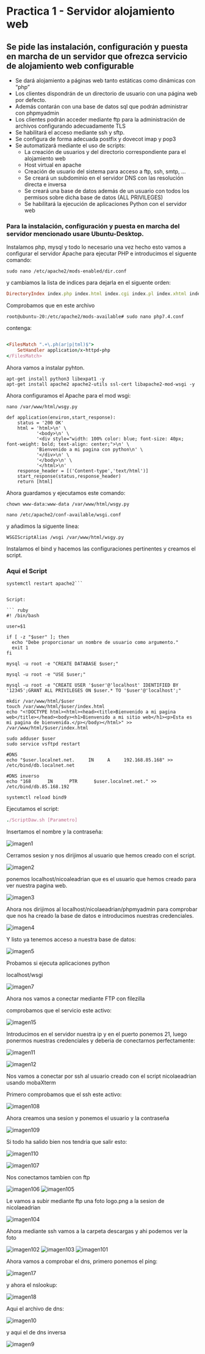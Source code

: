 # Practica 1 - Servidor alojamiento web

## Se pide las instalación, configuración y puesta en marcha de un servidor que ofrezca servicio de alojamiento web configurable

* Se dará alojamiento a páginas web tanto estáticas como dinámicas con “php”
* Los clientes dispondrán de un directorio de usuario con una página web por defecto.
* Además contarán con una base de datos sql que podrán administrar con phpmyadmin
* Los clientes podrán acceder mediante ftp para la administración de archivos configurando adecuadamente TLS
* Se habilitará el acceso mediante ssh y sftp.
* Se configura de forma adecuada postfix y dovecot imap y pop3
* Se automatizará mediante el uso de scripts:
    * La creación de usuarios y del directorio correspondiente para el alojamiento web
    * Host virtual en apache
    * Creación de usuario del sistema para acceso a ftp, ssh, smtp, …
    * Se creará un subdominio en el servidor DNS con las resolución directa e inversa
    * Se creará una base de datos además de un usuario con todos los permisos sobre dicha base de datos (ALL PRIVILEGES)
    * Se habilitará la ejecución de aplicaciones Python con el servidor web

### Para la instalación, configuración y puesta en marcha del servidor mencionado usare Ubuntu-Desktop.

Instalamos php, mysql y todo lo necesario una vez hecho esto vamos a configurar el servidor Apache para ejecutar PHP e introducimos el siguente comando:

``` sudo nano /etc/apache2/mods-enabled/dir.conf ```

y cambiamos la lista de indices para dejarla en el siguente orden:

``` ruby
DirectoryIndex index.php index.html index.cgi index.pl index.xhtml index.htm
```
Comprobamos que en este archivo

```
root@ubuntu-20:/etc/apache2/mods-available# sudo nano php7.4.conf
```
contenga:
``` ruby

<FilesMatch ".+\.ph(ar|p|tml)$">
    SetHandler application/x-httpd-php
</FilesMatch>

```

Ahora vamos a instalar pyhton.

``` 
apt-get install python3 libexpat1 -y 
apt-get install apache2 apache2-utils ssl-cert libapache2-mod-wsgi -y
```

Ahora configuramos el Apache para el mod wsgi:
```
nano /var/www/html/wsgy.py

def application(environ,start_response):
    status = '200 OK'
    html = 'html>\n' \
           '<body>\n' \
           '<div style="width: 100% color: blue; font-size: 40px; font-weight: bold; text-align: center;">\n' \
           'Bienvenido a mi pagina con python\n' \
           '</div>\n' \
           '</body>\n' \
           '</html>\n'
    response_header = [('Content-type','text/html')]
    start_response(status,response_header)
    return [html]

```

Ahora guardamos y ejecutamos este comando:

```chown www-data:www-data /var/www/html/wsgy.py```

```nano /etc/apache2/conf-available/wsgi.conf```

y añadimos la siguente linea:

```WSGIScriptAlias /wsgi /var/www/html/wsgy.py```

Instalamos el bind y hacemos las configuraciones pertinentes y creamos el script.

### Aqui el Script

```a2enconf wsgi
systemctl restart apache2```


Script:

``` ruby
#! /bin/bash

user=$1

if [ -z "$user" ]; then
  echo "Debe proporcionar un nombre de usuario como argumento."
  exit 1
fi

mysql -u root -e "CREATE DATABASE $user;"

mysql -u root -e "USE $user;"

mysql -u root -e "CREATE USER '$user'@'localhost' IDENTIFIED BY '12345';GRANT ALL PRIVILEGES ON $user.* TO '$user'@'localhost';"

mkdir /var/www/html/$user
touch /var/www/html/$user/index.html
echo "<!DOCTYPE html><html><head><title>Bienvenido a mi pagina web</title></head><body><h1>Bienvenido a mi sitio web</h1><p>Esta es mi pagina de bienvenida.</p></body></html>" >> /var/www/html/$user/index.html

sudo adduser $user
sudo service vsftpd restart

#DNS
echo "$user.localnet.net.     IN     A     192.168.85.168" >> /etc/bind/db.localnet.net

#DNS inverso
echo "168      IN      PTR      $user.localnet.net." >> /etc/bind/db.85.168.192

systemctl reload bind9
```

Ejecutamos el script:

``` ruby
./ScriptDaw.sh [Parametro]
```

Insertamos el nombre y la contraseña:

![imagen1](img/1.png)

Cerramos sesion y nos dirijimos al usuario que hemos creado con el script.

![imagen2](img/3.png)

ponemos localhost/nicoaleadrian que es el usuario que hemos creado para ver nuestra pagina web.

![imagen3](img/3.png)

Ahora nos dirijimos al localhost/nicolaeadrian/phpmyadmin para comprobar que nos ha creado la base de datos e introducimos nuestras credenciales.

![imagen4](img/4.png)

Y listo ya tenemos acceso a nuestra base de datos:

![imagen5](img/5.png)

Probamos si ejecuta aplicaciones python

localhost/wsgi

![imagen7](img/7.png)

Ahora nos vamos a conectar mediante FTP con filezilla

comprobamos que el servicio este activo:

![imagen15](img/15.png)

Introducimos en el servidor nuestra ip y en el puerto ponemos 21, luego ponermos nuestras credenciales y deberia de conectarnos perfectamente:

![imagen11](img/11.png)

![imagen12](img/12.png)

Nos vamos a conectar por ssh al usuario creado con el script nicolaeadrian usando mobaXterm

Primero comprobamos que el ssh este activo:

![imagen108](img/109.png)

Ahora creamos una sesion y ponemos el usuario y la contraseña

![imagen109](img/108.png)

Si todo ha salido bien nos tendria que salir esto:

![imagen110](img/110.png)

![imagen107](img/107.png)

Nos conectamos tambien con ftp

![imagen106](img/106.png)
![imagen105](img/105.png)

Le vamos a subir mediante ftp una foto logo.png a la sesion de nicolaeadrian

![imagen104](img/104.png)

Ahora mediante ssh vamos a la carpeta descargas y ahi podemos ver la foto

![imagen102](img/102.png)
![imagen103](img/103.png)
![imagen101](img/101.png)

Ahora vamos a comprobar el dns, primero ponemos el ping:

![imagen17](img/17.png)

y ahora el nslookup:

![imagen18](img/18.png)

Aqui el archivo de dns:

![imagen10](img/10.png)

y aqui el de dns inversa

![imagen9](img/9.png)



